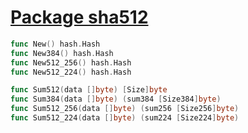 # [Package sha512](https://golang.org/pkg/crypto/sha512/)

```go
func New() hash.Hash
func New384() hash.Hash
func New512_256() hash.Hash
func New512_224() hash.Hash

func Sum512(data []byte) [Size]byte
func Sum384(data []byte) (sum384 [Size384]byte)
func Sum512_256(data []byte) (sum256 [Size256]byte)
func Sum512_224(data []byte) (sum224 [Size224]byte)
```
